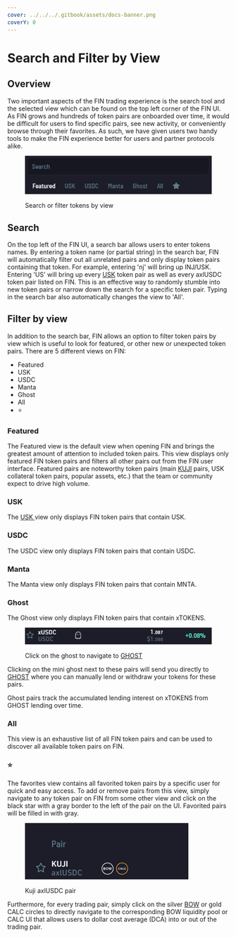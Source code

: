 ```yaml
---
cover: ../../../.gitbook/assets/docs-banner.png
coverY: 0
---
```


# Search and Filter by View

## Overview

Two important aspects of the FIN trading experience is the search tool and the selected view which can be found on the top left corner of the FIN UI. As FIN grows and hundreds of token pairs are onboarded over time, it would be difficult for users to find specific pairs, see new activity, or conveniently browse through their favorites. As such, we have given users two handy tools to make the FIN experience better for users and partner protocols alike.

<figure><img src="../../../.gitbook/assets/image (27).png" alt=""><figcaption><p>Search or filter tokens by view</p></figcaption></figure>

&#x20;                                              &#x20;

## Search

On the top left of the FIN UI, a search bar allows users to enter tokens names. By entering a token name (or partial string) in the search bar, FIN will automatically filter out all unrelated pairs and only display token pairs containing that token. For example, entering 'nj' will bring up INJ/USK. Entering 'US' will bring up every [USK](../../usk-stablecoin.md) token pair as well as every axlUSDC token pair listed on FIN. This is an effective way to randomly stumble into new token pairs or narrow down the search for a specific token pair. Typing in the search bar also automatically changes the view to 'All'.

## Filter by view&#x20;

In addition to the search bar, FIN allows an option to filter token pairs by view which is useful to look for featured, or other new or unexpected token pairs. There are 5 different views on FIN:

* Featured
* USK
* USDC
* Manta
* Ghost
* All
* :star:

### Featured

The Featured view is the default view when opening FIN and brings the greatest amount of attention to included token pairs. This view displays only featured FIN token pairs and filters all other pairs out from the FIN user interface. Featured pairs are noteworthy token pairs (main [KUJI](../../../tokenomics/kuji-token/) pairs, USK collateral token pairs, popular assets, etc.) that the team or community expect to drive high volume.

### USK

The [USK ](../../usk-stablecoin.md)view only displays FIN token pairs that contain USK.

### USDC

The USDC view only displays FIN token pairs that contain USDC.

### Manta

The Manta view only displays FIN token pairs that contain MNTA.

### Ghost

The Ghost view only displays FIN token pairs that contain xTOKENS.

<figure><img src="../../../.gitbook/assets/image (29).png" alt=""><figcaption><p>Click on the ghost to navigate to <a href="../../ghost-money-market/">GHOST</a></p></figcaption></figure>

Clicking on the mini ghost next to these pairs will send you directly to [GHOST](../../ghost-money-market/) where you can manually lend or withdraw your tokens for these pairs.&#x20;

Ghost pairs track the accumulated lending interest on xTOKENS from GHOST lending over time.

### All

This view is an exhaustive list of all FIN token pairs and can be used to discover all available token pairs on FIN.&#x20;

### :star:

The favorites view contains all favorited token pairs by a specific user for quick and easy access. To add or remove pairs from this view, simply navigate to any token pair on FIN from some other view and click on the black star with a gray border to the left of the pair on the UI. Favorited pairs will be filled in with gray. &#x20;

<figure><img src="../../../.gitbook/assets/image (28).png" alt=""><figcaption><p>Kuji axlUSDC pair</p></figcaption></figure>

Furthermore, for every trading pair, simply click on the silver [BOW](../../bow/) or gold CALC circles to directly navigate to the corresponding BOW liquidity pool or CALC UI that allows users to dollar cost average (DCA) into or out of the trading pair. &#x20;
